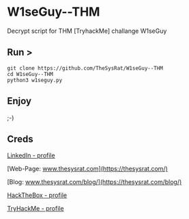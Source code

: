 # W1seGuy--THM
Decrypt script for THM [TryhackMe] challange W1seGuy

## Run >
```
git clone https://github.com/TheSysRat/W1seGuy--THM
cd W1seGuy--THM
python3 w1seguy.py
```

## Enjoy
;-)
## Creds

[LinkedIn - profile](https://www.linkedin.com/in/thesysrat/)

[Web-Page: www.thesysrat.com](https://thesysrat.com/)

[Blog: www.thesysrat.com/blog/](https://thesysrat.com/blog/)

[HackTheBox - profile](https://app.hackthebox.com/profile/1298347)

[TryHackMe - profile](https://tryhackme.com/p/TheSysRat)
